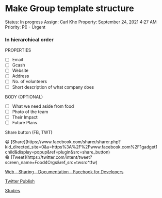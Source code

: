 # Make Group template structure

Status: In progress
Assign: Carl Kho
Property: September 24, 2021 4:27 AM
Priority: P0 - Urgent

### In hierarchical order

PROPERTIES

- [ ]  Email
- [ ]  Gcash
- [ ]  Website
- [ ]  Address
- [ ]  No. of volunteers
- [ ]  Short description of what company does

BODY (OPTIONAL)

- [ ]  What we need aside from food
- [ ]  Photo of the team
- [ ]  Their Impact
- [ ]  Future Plans

Share button (FB, TWT)

<aside>
😁 [Share](https://www.facebook.com/sharer/sharer.php?kid_directed_site=0&u=https%3A%2F%2Fwww.facebook.com%2F1gadget1child&display=popup&ref=plugin&src=share_button)

</aside>

<aside>
😁 [Tweet](https://twitter.com/intent/tweet?screen_name=Food4Orgs&ref_src=twsrc^tfw)

</aside>

[Web - Sharing - Documentation - Facebook for Developers](https://developers.facebook.com/docs/sharing/web/)

[Twitter Publish](https://publish.twitter.com/)

[Studies](Make%20Group%20template%20structure%2056df9ba263f24079ba3450b2dde13214/Studies%20e33387e2a7aa400a9730a5927f2ce7cc.md)
